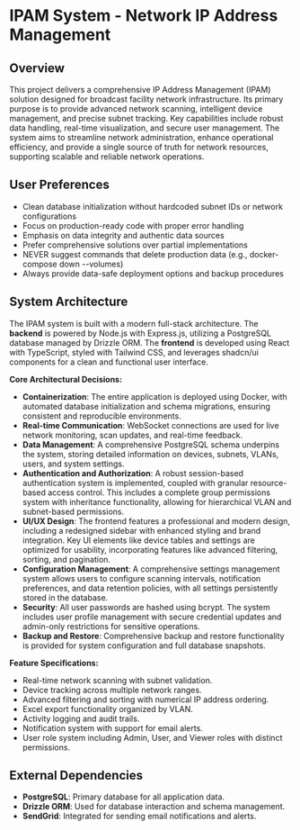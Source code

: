 # IPAM System - Network IP Address Management

## Overview
This project delivers a comprehensive IP Address Management (IPAM) solution designed for broadcast facility network infrastructure. Its primary purpose is to provide advanced network scanning, intelligent device management, and precise subnet tracking. Key capabilities include robust data handling, real-time visualization, and secure user management. The system aims to streamline network administration, enhance operational efficiency, and provide a single source of truth for network resources, supporting scalable and reliable network operations.

## User Preferences
- Clean database initialization without hardcoded subnet IDs or network configurations
- Focus on production-ready code with proper error handling
- Emphasis on data integrity and authentic data sources
- Prefer comprehensive solutions over partial implementations
- NEVER suggest commands that delete production data (e.g., docker-compose down --volumes)
- Always provide data-safe deployment options and backup procedures

## System Architecture
The IPAM system is built with a modern full-stack architecture. The **backend** is powered by Node.js with Express.js, utilizing a PostgreSQL database managed by Drizzle ORM. The **frontend** is developed using React with TypeScript, styled with Tailwind CSS, and leverages shadcn/ui components for a clean and functional user interface.

**Core Architectural Decisions:**
- **Containerization**: The entire application is deployed using Docker, with automated database initialization and schema migrations, ensuring consistent and reproducible environments.
- **Real-time Communication**: WebSocket connections are used for live network monitoring, scan updates, and real-time feedback.
- **Data Management**: A comprehensive PostgreSQL schema underpins the system, storing detailed information on devices, subnets, VLANs, users, and system settings.
- **Authentication and Authorization**: A robust session-based authentication system is implemented, coupled with granular resource-based access control. This includes a complete group permissions system with inheritance functionality, allowing for hierarchical VLAN and subnet-based permissions.
- **UI/UX Design**: The frontend features a professional and modern design, including a redesigned sidebar with enhanced styling and brand integration. Key UI elements like device tables and settings are optimized for usability, incorporating features like advanced filtering, sorting, and pagination.
- **Configuration Management**: A comprehensive settings management system allows users to configure scanning intervals, notification preferences, and data retention policies, with all settings persistently stored in the database.
- **Security**: All user passwords are hashed using bcrypt. The system includes user profile management with secure credential updates and admin-only restrictions for sensitive operations.
- **Backup and Restore**: Comprehensive backup and restore functionality is provided for system configuration and full database snapshots.

**Feature Specifications:**
- Real-time network scanning with subnet validation.
- Device tracking across multiple network ranges.
- Advanced filtering and sorting with numerical IP address ordering.
- Excel export functionality organized by VLAN.
- Activity logging and audit trails.
- Notification system with support for email alerts.
- User role system including Admin, User, and Viewer roles with distinct permissions.

## External Dependencies
- **PostgreSQL**: Primary database for all application data.
- **Drizzle ORM**: Used for database interaction and schema management.
- **SendGrid**: Integrated for sending email notifications and alerts.